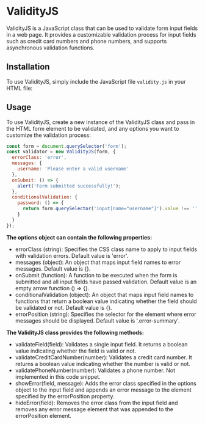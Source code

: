 # ValidityJS

ValidityJS is a JavaScript class that can be used to validate form input fields in a web page. It provides a customizable validation process for input fields such as credit card numbers and phone numbers, and supports asynchronous validation functions.

## Installation

To use ValidityJS, simply include the JavaScript file `validity.js` in your HTML file:

## Usage

To use ValidityJS, create a new instance of the ValidityJS class and pass in the HTML form element to be validated, and any options you want to customize the validation process:

```javascript
const form = document.querySelector('form');
const validator = new ValidityJS(form, {
  errorClass: 'error',
  messages: {
    username: 'Please enter a valid username'
  },
  onSubmit: () => {
    alert('Form submitted successfully!');
  },
  conditionalValidation: {
    password: () => {
      return form.querySelector('input[name="username"]').value !== '';
    }
  }
});
```

**The options object can contain the following properties:**

- errorClass (string): Specifies the CSS class name to apply to input fields with validation errors. Default value is 'error'.
- messages (object): An object that maps input field names to error messages. Default value is {}.
- onSubmit (function): A function to be executed when the form is submitted and all input fields have passed validation. Default value is an empty arrow function () => {}.
- conditionalValidation (object): An object that maps input field names to functions that return a boolean value indicating whether the field should be validated or not. Default value is {}.
- errorPosition (string): Specifies the selector for the element where error messages should be displayed. Default value is '.error-summary'.

**The ValidityJS class provides the following methods:**

- validateField(field): Validates a single input field. It returns a boolean value indicating whether the field is valid or not.
- validateCreditCardNumber(number): Validates a credit card number. It returns a boolean value indicating whether the number is valid or not.
- validatePhoneNumber(number): Validates a phone number. Not implemented in this code snippet.
- showError(field, message): Adds the error class specified in the options object to the input field and appends an error message to the element specified by the errorPosition property.
- hideError(field): Removes the error class from the input field and removes any error message element that was appended to the errorPosition element.